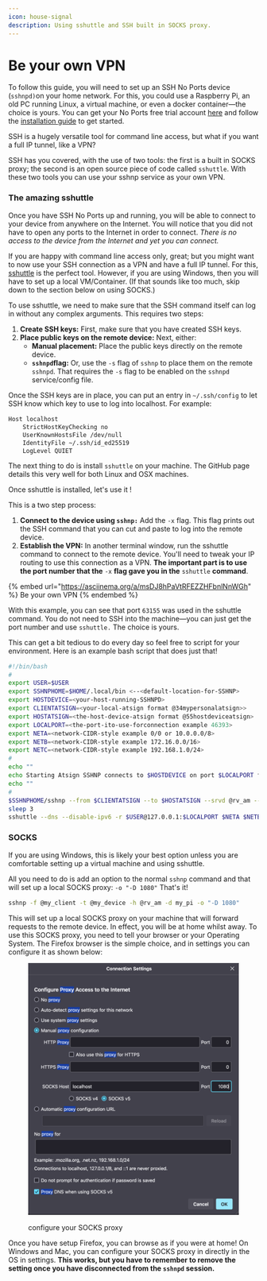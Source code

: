 ```yaml
---
icon: house-signal
description: Using sshuttle and SSH built in SOCKS proxy.
---
```


# Be your own VPN

To follow this guide, you will need to set up an SSH No Ports device (`sshnpd)`on your home network. For this, you could use a Raspberry Pi, an old PC running Linux, a virtual machine, or even a docker container—the choice is yours. You can get your No Ports free trial account [here](https://noports.com) and follow the [installation guide](../installation/linux/) to get started.

SSH is a hugely versatile tool for command line access, but what if you want a full IP tunnel, like a VPN?

SSH has you covered, with the use of two tools: the first is a built in SOCKS proxy; the second is an open source piece of code called `sshuttle`. With these two tools you can use your sshnp service as your own VPN.&#x20;

### The amazing sshuttle&#x20;

Once you have SSH No Ports up and running, you will be able to connect to your device from anywhere on the Internet. You will notice that you did not have to open any ports to the Internet in order to connect. _There is no access to the device from the Internet and yet you can connect._&#x20;

If you are happy with command line access only, great; but you might want to now use your SSH connection as a VPN and have a full IP tunnel. For this, [sshuttle](https://github.com/sshuttle/sshuttle) is the perfect tool. However, if you are using Windows, then you will have to set up a local VM/Container. (If that sounds like too much, skip down to the section below on using SOCKS.)

To use sshuttle, we need to make sure that the SSH command itself can log in without any complex arguments. This requires two steps:

1. **Create SSH keys:** First, make sure that you have created SSH keys.
2. **Place public keys on the remote device:** Next, either:
   * **Manual placement:** Place the public keys directly on the remote device.
   * &#x20;**`sshnpd`flag:** Or, use the `-s` flag of `sshnp` to place them on the remote `sshnpd`. That requires the `-s` flag to be enabled on the `sshnpd` service/config file.&#x20;

Once the SSH keys are in place, you can put an entry in `~/.ssh/config` to let SSH know which key to use to log into localhost. For example:

```
Host localhost
    StrictHostKeyChecking no
    UserKnownHostsFile /dev/null
    IdentityFile ~/.ssh/id_ed25519
    LogLevel QUIET
```

The next thing to do is install `sshuttle` on your machine. The GitHub page details this very well for both Linux and OSX machines.

Once sshuttle is installed, let's use it !&#x20;

This is a two step process:&#x20;

1. **Connect to the device using `sshnp:`** Add the `-x` flag. This flag prints out the SSH command that you can cut and paste to log into the remote device.&#x20;
2. **Establish the VPN:** In another terminal window, run the sshuttle command to connect to the remote device. You'll need to tweak your IP routing to use this connection as a VPN. **The important part is to use the port number that the** `-x` **flag gave you in the** `sshuttle` **command**.&#x20;

{% embed url="https://asciinema.org/a/msDJ8hPaVtRFEZZHFbnlNnWGh" %}
Be your own VPN
{% endembed %}

With this example, you can see that port `63155` was used in the sshuttle command. You do not need to SSH into the machine—you can just get the port number and use `sshuttle.`  The choice is yours.

This can get a bit tedious to do every day so feel free to script for your environment. Here is an example bash script that does just that!

```bash
#!/bin/bash
#
export USER=$USER
export SSHNPHOME=$HOME/.local/bin <--<default-location-for-SSHNP>
export HOSTDEVICE=<your-host-running-SSHNPD>
export CLIENTATSIGN=<your-local-atsign format @34mypersonalatsign>>
export HOSTATSIGN=<the-host-device-atsign format @55hostdeviceatsign>
export LOCALPORT=<the-port-ito-use-forconnection example 46393>
export NETA=<network-CIDR-style example 0/0 or 10.0.0.0/8>
export NETB=<network-CIDR-style example 172.16.0.0/16>
export NETC=<network-CIDR-style example 192.168.1.0/24>
#
echo ""
echo Starting Atsign SSHNP connects to $HOSTDEVICE on port $LOCALPORT for personal VPN
echo ""
#
$SSHNPHOME/sshnp --from $CLIENTATSIGN --to $HOSTATSIGN --srvd @rv_am --output-execution-command --idle-timeout 90 --device $HOSTDEVICE --local-port $LOCALPORT
sleep 3
sshuttle --dns --disable-ipv6 -r $USER@127.0.0.1:$LOCALPORT $NETA $NETB $NETC
```

### SOCKS

If you are using Windows, this is likely your best option unless you are comfortable setting up a virtual machine and using sshuttle.

&#x20;All you need to do is add an option to the normal `sshnp` command and that will set up a local SOCKS proxy: `-o "-D 1080"`  That's it!&#x20;

```bash
sshnp -f @my_client -t @my_device -h @rv_am -d my_pi -o "-D 1080"
```

This will set up a local SOCKS proxy on your machine that will forward requests to the remote device. In effect, you will be at home whilst away. To use this SOCKS proxy, you need to tell your browser or your Operating System. The Firefox browser is the simple choice, and in settings you can configure it as shown below:

<figure><img src="../.gitbook/assets/Screenshot 2024-03-12 at 12.57.14.png" alt=""><figcaption><p>configure your SOCKS proxy</p></figcaption></figure>

Once you have setup Firefox, you can browse as if you were at home! On Windows and Mac, you can configure your SOCKS proxy in directly in the OS in settings. **This works, but you have to remember to remove the setting once you have disconnected from the `sshnpd` session.**
